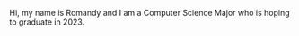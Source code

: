 Hi, my name is Romandy and I am a Computer Science Major who is hoping to graduate in 2023.

<!---
RomandyV/RomandyV is a ✨ special ✨ repository because its `README.md` (this file) appears on your GitHub profile.
You can click the Preview link to take a look at your changes.
--->

